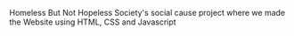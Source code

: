 Homeless But Not Hopeless Society's social cause project where we made the Website using HTML, CSS and Javascript
